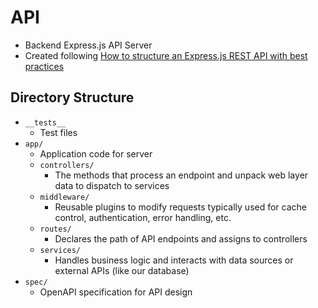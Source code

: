 # API

- Backend Express.js API Server
- Created following [How to structure an Express.js REST API with best practices](https://blog.treblle.com/egergr/)

## Directory Structure

- `__tests__`
  - Test files
- `app/`
  - Application code for server
  - `controllers/`
    - The methods that process an endpoint and unpack web layer data to dispatch to services
  - `middleware/`
    - Reusable plugins to modify requests typically used for cache control, authentication, error handling, etc.
  - `routes/`
    - Declares the path of API endpoints and assigns to controllers
  - `services/`
    - Handles business logic and interacts with data sources or external APIs (like our database)
- `spec/`
  - OpenAPI specification for API design
